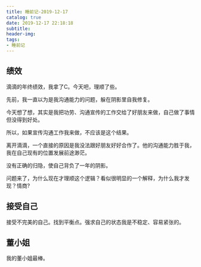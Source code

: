 ```yaml
---
title: 睡前记-2019-12-17
catalog: true
date: 2019-12-17 22:18:18
subtitle:
header-img:
tags:
- 睡前记
---
```


## 绩效

滴滴的年终绩效，我拿了C。今天吧，理顺了些。

先前，我一直以为是我沟通能力的问题，躲在阴影里自我修复。

今天想了想，其实是我把功劳、沟通宣传的工作交给了好朋友来做，自己做了事情但没得到好处。

所以，如果宣传沟通工作我来做，不应该是这个结果。

离开滴滴，一个直接的原因是我没法跟好朋友好好合作了。他的沟通能力胜于我，我在自己现有的位置发展前途渺茫。

没有正确的归隐，使自己背负了一年的阴影。

问题来了，为什么现在才理顺这个逻辑？看似很明显的一个解释，为什么我才发现？情商?


## 接受自己

接受不完美的自己。找到平衡点。强求自己的状态我是不稳定、容易紧张的。

## 董小姐

我的董小姐最棒。

